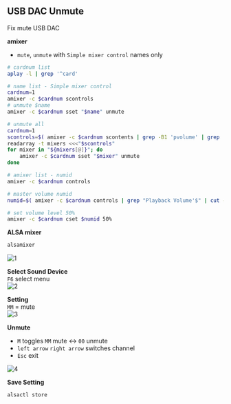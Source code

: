 USB DAC Unmute
---
Fix mute USB DAC 

**amixer**
- `mute`, `unmute` with `Simple mixer control` names only
```sh
# cardnum list
aplay -l | grep '^card'

# name list - Simple mixer control
cardnum=1
amixer -c $cardnum scontrols
# unmute $name
amixer -c $cardnum sset "$name" unmute

# unmute all
cardnum=1
scontrols=$( amixer -c $cardnum scontents | grep -B1 'pvolume' | grep '^Simple' | awk -F"['']" '{print $2}' )
readarray -t mixers <<<"$scontrols"
for mixer in "${mixers[@]}"; do
	amixer -c $cardnum sset "$mixer" unmute
done

# amixer list - numid
amixer -c $cardnum controls

# master volume numid
numid=$( amixer -c $cardnum controls | grep "Playback Volume'$" | cut -d',' -f1 )

# set volume level 50%
amixer -c $cardnum cset $numid 50%
```
 
**ALSA mixer**  
```sh
alsamixer
```
![1](https://github.com/rern/RuneAudio/blob/master/USB_DAC_unmute/1.png)  

**Select Sound Device**  
`F6` select menu  
![2](https://github.com/rern/RuneAudio/blob/master/USB_DAC_unmute/2.png)  

**Setting**  
`MM` = mute  
![3](https://github.com/rern/RuneAudio/blob/master/USB_DAC_unmute/3.png)  

**Unmute**
- `M` toggles `MM` mute <-> `00` unmute  
- `left arrow` `right arrow` switches channel  
- `Esc` exit  

![4](https://github.com/rern/RuneAudio/blob/master/USB_DAC_unmute/4.png)  

**Save Setting**  
```sh
alsactl store
```
